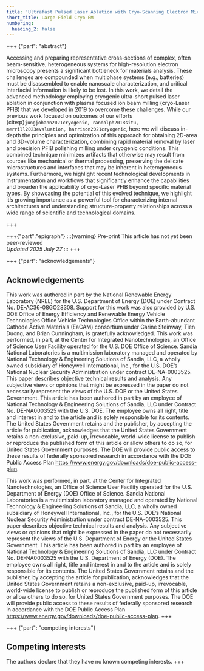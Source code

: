 ```yaml
---
title: 'Ultrafast Pulsed Laser Ablation with Cryo-Scanning Electron Microscopy: Large-Field 2D and 3D Analysis of Nanoscale Multiphase Materials'
short_title: Large-Field Cryo-EM
numbering:
  heading_2: false
---
```


+++ {"part": "abstract"} 

Accessing and preparing representative cross-sections of complex, often beam-sensitive, heterogeneous systems for high-resolution electron microscopy presents a significant bottleneck for materials analysis. These challenges are compounded when multiphase systems (e.g., batteries) must be disassembled to enable nanoscale characterization, and critical interfacial information is likely to be lost. In this work, we detail the advanced methodology employing cryogenic ultra-short pulsed laser ablation in conjunction with plasma focused ion beam milling (cryo-Laser PFIB) that we developed in 2019 to overcome these challenges. While our previous work focused on outcomes of our efforts {cite:p}`jungjohann2021cryogenic, randolph2018situ, merrill2023evaluation, harrison2021cryogenic`, here we will discuss in-depth the principles and optimization of this approach for obtaining 2D-area and 3D-volume characterization, combining rapid material removal by laser and precision PFIB polishing milling under cryogenic conditions. This combined technique minimizes artifacts that otherwise may result from sources like mechanical or thermal processing, preserving the delicate microstructures and interfaces that may be inherent in heterogeneous systems. Furthermore, we highlight recent technological developments in instrumentation and workflows that significantly enhance the capabilities and broaden the applicability of cryo-Laser PFIB beyond specific material types. By showcasing the potential of this evolved technique, we highlight it’s growing importance as a powerful tool for characterizing internal architectures and understanding structure-property relationships across a wide range of scientific and technological domains.

+++


+++{"part":"epigraph"}
:::{warning} Pre-print
This article has not yet been peer-reviewed  
_Updated 2025 July 27_
:::
+++

+++ {"part": "acknowledgements"} 
## Acknowledgements

This work was authored in part by the National Renewable Energy Laboratory (NREL) for the U.S. Department of Energy (DOE) under Contract No. DE-AC36-08GO28308. Support for this work was also provided by U.S. DOE Office of Energy Efficiency and Renewable Energy Vehicle Technologies Office Vehicle Technologies Office within the Earth-abundant Cathode Active Materials (EaCAM) consortium under Carine Steinway, Tien Duong, and Brian Cunningham, is gratefully acknowledged. This work was performed, in part, at the Center for Integrated Nanotechnologies, an Office of Science User Facility operated for the U.S. DOE Office of Science. Sandia National Laboratories is a multimission laboratory managed and operated by National Technology & Engineering Solutions of Sandia, LLC, a wholly owned subsidiary of Honeywell International, Inc., for the U.S. DOE’s National Nuclear Security Administration under contract DE-NA-0003525. This paper describes objective technical results and analysis. Any subjective views or opinions that might be expressed in the paper do not necessarily represent the views of the U.S. DOE or the United States Government. This article has been authored in part by an employee of National Technology & Engineering Solutions of Sandia, LLC under Contract No. DE-NA0003525 with the U.S. DOE. The employee owns all right, title and interest in and to the article and is solely responsible for its contents. The United States Government retains and the publisher, by accepting the article for publication, acknowledges that the United States Government retains a non-exclusive, paid-up, irrevocable, world-wide license to publish or reproduce the published form of this article or allow others to do so, for United States Government purposes. The DOE will provide public access to these results of federally sponsored research in accordance with the DOE Public Access Plan https://www.energy.gov/downloads/doe-public-access-plan.

This work was performed, in part, at the Center for Integrated Nanotechnologies, an Office of Science User Facility operated for the U.S. Department of Energy (DOE) Office of Science. Sandia National Laboratories is a multimission laboratory managed and operated by National Technology & Engineering Solutions of Sandia, LLC, a wholly owned subsidiary of Honeywell International, Inc., for the U.S. DOE’s National Nuclear Security Administration under contract DE-NA-0003525. This paper describes objective technical results and analysis. Any subjective views or opinions that might be expressed in the paper do not necessarily represent the views of the U.S. Department of Energy or the United States Government. This article has been authored in part by an employee of National Technology & Engineering Solutions of Sandia, LLC under Contract No. DE-NA0003525 with the U.S. Department of Energy (DOE). The employee owns all right, title and interest in and to the article and is solely responsible for its contents. The United States Government retains and the publisher, by accepting the article for publication, acknowledges that the United States Government retains a non-exclusive, paid-up, irrevocable, world-wide license to publish or reproduce the published form of this article or allow others to do so, for United States Government purposes. The DOE will provide public access to these results of federally sponsored research in accordance with the DOE Public Access Plan https://www.energy.gov/downloads/doe-public-access-plan.
+++

+++ {"part": "competing interests"} 
## Competing Interests

The authors declare that they have no known competing interests.
+++
